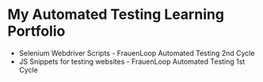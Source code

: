 # My Automated Testing Learning Portfolio
- Selenium Webdriver Scripts - FrauenLoop Automated Testing 2nd Cycle
- JS Snippets for testing websites  - FrauenLoop Automated Testing 1st Cycle
